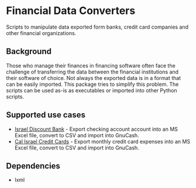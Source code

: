 # Financial Data Converters
Scripts to manipulate data exported form banks, credit card companies and other financial organizations.

## Background
Those who manage their finances in financing software often face the challenge of transferring the data between
the financial institutions and their software of choice. Not always the exported data is in a format that can be
easily imported. This package tries to simplify this problem. The scripts can be used as-is as executables or
imported into other Python scripts.

## Supported use cases
* [Israel Discount Bank](https://www.discountbank.co.il/) - Export checking account account into an MS Excel file, 
  convert to CSV and import into GnuCash.
* [Cal Israel Credit Cards](https://www.cal-online.co.il/) - Export monthly credit card expenses into an MS Excel file, 
  convert to CSV and import into GnuCash.

## Dependencies
* lxml
